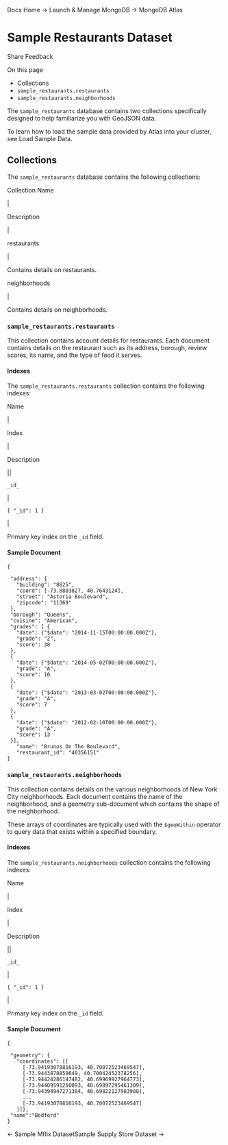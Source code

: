 Docs Home → Launch & Manage MongoDB → MongoDB Atlas

# Sample Restaurants Dataset

Share Feedback

On this page

  * Collections
  * `sample_restaurants.restaurants`
  * `sample_restaurants.neighborhoods`

The `sample_restaurants` database contains two collections specifically
designed to help familiarize you with GeoJSON data.

To learn how to load the sample data provided by Atlas into your cluster, see
Load Sample Data.

## Collections

The `sample_restaurants` database contains the following collections:

Collection Name

|

Description  
  
|  
  
restaurants

|

Contains details on restaurants.  
  
neighborhoods

|

Contains details on neighborhoods.  
  
### `sample_restaurants.restaurants`

This collection contains account details for restaurants. Each document
contains details on the restaurant such as its address, borough, review
scores, its name, and the type of food it serves.

#### Indexes

The `sample_restaurants.restaurants` collection contains the following
indexes:

Name

|

Index

|

Description  
  
||  
  
`_id_`

|

`{ "_id": 1 }`

|

Primary key index on the `_id` field.  
  
#### Sample Document

    
    
    {  
      
     "address": {  
       "building": "8825",  
       "coord": [-73.8803827, 40.7643124],  
       "street": "Astoria Boulevard",  
       "zipcode": "11369"  
     },  
     "borough": "Queens",  
     "cuisine": "American",  
     "grades": [ {  
       "date": {"$date": "2014-11-15T00:00:00.000Z"},  
       "grade": "Z",  
       "score": 38  
     },  
     {  
       "date": {"$date": "2014-05-02T00:00:00.000Z"},  
       "grade": "A",  
       "score": 10  
     },  
     {  
       "date": {"$date": "2013-03-02T00:00:00.000Z"},  
       "grade": "A",  
       "score": 7  
     },  
     {  
       "date": {"$date": "2012-02-10T00:00:00.000Z"},  
       "grade": "A",  
       "score": 13  
     }],  
       "name": "Brunos On The Boulevard",  
       "restaurant_id": "40356151"  
    }  
  
### `sample_restaurants.neighborhoods`

This collection contains details on the various neighborhoods of New York City
neighborhoods. Each document contains the name of the neighborhood, and a
geometry sub-document which contains the shape of the neighborhood.

These arrays of coordinates are typically used with the `$geoWithin` operator
to query data that exists within a specified boundary.

#### Indexes

The `sample_restaurants.neighborhoods` collection contains the following
indexes:

Name

|

Index

|

Description  
  
||  
  
`_id_`

|

`{ "_id": 1 }`

|

Primary key index on the `_id` field.  
  
#### Sample Document

    
    
    {  
      
     "geometry": {  
       "coordinates": [[  
         [-73.94193078816193, 40.70072523469547],  
         [-73.9443878859649, 40.70042452378256],  
         [-73.94424286147482, 40.69969927964773],  
         [-73.94409591260093, 40.69897295461309],  
         [-73.94394947271304, 40.69822127983908],  
         ...  
         [-73.94193078816193, 40.70072523469547]  
       ]]},  
     "name":"Bedford"  
    }  
  
← Sample Mflix DatasetSample Supply Store Dataset →

